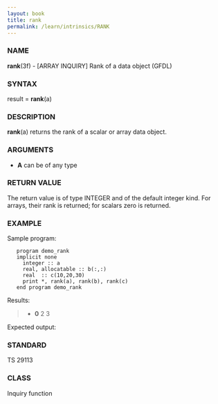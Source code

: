 ```yaml
---
layout: book
title: rank
permalink: /learn/intrinsics/RANK
---
```

### NAME

**rank**(3f) - \[ARRAY INQUIRY\] Rank of a data object
(GFDL)

### SYNTAX

result = **rank**(a)

### DESCRIPTION

**rank**(a) returns the rank of a scalar or array data object.

### ARGUMENTS

  - **A**
    can be of any type

### RETURN VALUE

The return value is of type INTEGER and of the default integer kind. For
arrays, their rank is returned; for scalars zero is returned.

### EXAMPLE

Sample program:

```
   program demo_rank
   implicit none
     integer :: a
     real, allocatable :: b(:,:)
     real  :: c(10,20,30)
     print *, rank(a), rank(b), rank(c)
   end program demo_rank
```

Results:

>   - **0**
>     2 3

Expected output:

### STANDARD

TS 29113

### CLASS

Inquiry function
